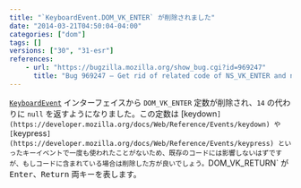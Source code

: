 ```yaml
---
title: "`KeyboardEvent.DOM_VK_ENTER` が削除されました"
date: "2014-03-21T04:50:04-04:00"
categories: ["dom"]
tags: []
versions: ["30", "31-esr"]
references:
    - url: "https://bugzilla.mozilla.org/show_bug.cgi?id=969247"
      title: "Bug 969247 – Get rid of related code of NS_VK_ENTER and nsIDOMKeyEvent::DOM_VK_ENTER"
---
```

[`KeyboardEvent`](https://developer.mozilla.org/docs/Web/API/KeyboardEvent) インターフェイスから `DOM_VK_ENTER` 定数が削除され、`14` の代わりに `null` を返すようになりました。この定数は [keydown`](https://developer.mozilla.org/docs/Web/Reference/Events/keydown) や [`keypress`](https://developer.mozilla.org/docs/Web/Reference/Events/keypress) といったキーイベントで一度も使われたことがないため、既存のコードには影響しないはずですが、もしコードに含まれている場合は削除した方が良いでしょう。`DOM_VK_RETURN` が <kbd>Enter</kbd>、<kbd>Return</kbd> 両キーを表します。
